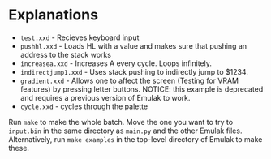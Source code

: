 # Explanations

 - `test.xxd` - Recieves keyboard input
 - `pushhl.xxd` - Loads HL with a value and makes sure that pushing an address to the stack works
 - `increasea.xxd` - Increases A every cycle. Loops infinitely.
 - `indirectjump1.xxd` - Uses stack pushing to indirectly jump to $1234.
 - `gradient.xxd` - Allows one to affect the screen (Testing for VRAM features) by pressing letter buttons. NOTICE: this example is deprecated and requires a previous version of Emulak to work.
 - `cycle.xxd` - cycles through the palette

Run `make` to make the whole batch. Move the one you want to try to `input.bin` in the same directory as `main.py` and the other
Emulak files. Alternatively, run `make examples` in the top-level directory of Emulak to make these.
